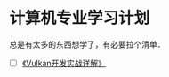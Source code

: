 # 计算机专业学习计划

总是有太多的东西想学了，有必要拉个清单．

- [ ] [《Vulkan开发实战详解》](https://book.douban.com/subject/34735810/)

